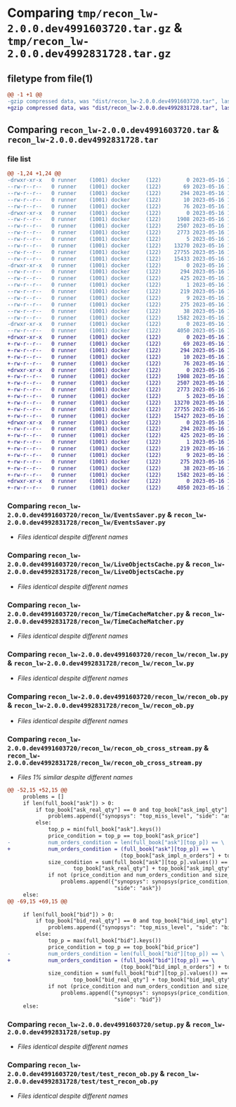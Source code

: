 # Comparing `tmp/recon_lw-2.0.0.dev4991603720.tar.gz` & `tmp/recon_lw-2.0.0.dev4992831728.tar.gz`

## filetype from file(1)

```diff
@@ -1 +1 @@
-gzip compressed data, was "dist/recon_lw-2.0.0.dev4991603720.tar", last modified: Tue May 16 12:04:47 2023, max compression
+gzip compressed data, was "dist/recon_lw-2.0.0.dev4992831728.tar", last modified: Tue May 16 13:58:36 2023, max compression
```

## Comparing `recon_lw-2.0.0.dev4991603720.tar` & `recon_lw-2.0.0.dev4992831728.tar`

### file list

```diff
@@ -1,24 +1,24 @@
-drwxr-xr-x   0 runner    (1001) docker     (122)        0 2023-05-16 12:04:47.000000 recon_lw-2.0.0.dev4991603720/
--rw-r--r--   0 runner    (1001) docker     (122)       69 2023-05-16 12:04:21.000000 recon_lw-2.0.0.dev4991603720/MANIFEST.in
--rw-r--r--   0 runner    (1001) docker     (122)      294 2023-05-16 12:04:47.000000 recon_lw-2.0.0.dev4991603720/PKG-INFO
--rw-r--r--   0 runner    (1001) docker     (122)       10 2023-05-16 12:04:21.000000 recon_lw-2.0.0.dev4991603720/README.md
--rw-r--r--   0 runner    (1001) docker     (122)       76 2023-05-16 12:04:27.000000 recon_lw-2.0.0.dev4991603720/package_info.json
-drwxr-xr-x   0 runner    (1001) docker     (122)        0 2023-05-16 12:04:47.000000 recon_lw-2.0.0.dev4991603720/recon_lw/
--rw-r--r--   0 runner    (1001) docker     (122)     1908 2023-05-16 12:04:21.000000 recon_lw-2.0.0.dev4991603720/recon_lw/EventsSaver.py
--rw-r--r--   0 runner    (1001) docker     (122)     2507 2023-05-16 12:04:21.000000 recon_lw-2.0.0.dev4991603720/recon_lw/LiveObjectsCache.py
--rw-r--r--   0 runner    (1001) docker     (122)     2773 2023-05-16 12:04:21.000000 recon_lw-2.0.0.dev4991603720/recon_lw/TimeCacheMatcher.py
--rw-r--r--   0 runner    (1001) docker     (122)        5 2023-05-16 12:04:21.000000 recon_lw-2.0.0.dev4991603720/recon_lw/__init__.py
--rw-r--r--   0 runner    (1001) docker     (122)    13270 2023-05-16 12:04:21.000000 recon_lw-2.0.0.dev4991603720/recon_lw/recon_lw.py
--rw-r--r--   0 runner    (1001) docker     (122)    27755 2023-05-16 12:04:21.000000 recon_lw-2.0.0.dev4991603720/recon_lw/recon_ob.py
--rw-r--r--   0 runner    (1001) docker     (122)    15433 2023-05-16 12:04:21.000000 recon_lw-2.0.0.dev4991603720/recon_lw/recon_ob_cross_stream.py
-drwxr-xr-x   0 runner    (1001) docker     (122)        0 2023-05-16 12:04:47.000000 recon_lw-2.0.0.dev4991603720/recon_lw.egg-info/
--rw-r--r--   0 runner    (1001) docker     (122)      294 2023-05-16 12:04:47.000000 recon_lw-2.0.0.dev4991603720/recon_lw.egg-info/PKG-INFO
--rw-r--r--   0 runner    (1001) docker     (122)      425 2023-05-16 12:04:47.000000 recon_lw-2.0.0.dev4991603720/recon_lw.egg-info/SOURCES.txt
--rw-r--r--   0 runner    (1001) docker     (122)        1 2023-05-16 12:04:47.000000 recon_lw-2.0.0.dev4991603720/recon_lw.egg-info/dependency_links.txt
--rw-r--r--   0 runner    (1001) docker     (122)      219 2023-05-16 12:04:47.000000 recon_lw-2.0.0.dev4991603720/recon_lw.egg-info/requires.txt
--rw-r--r--   0 runner    (1001) docker     (122)        9 2023-05-16 12:04:47.000000 recon_lw-2.0.0.dev4991603720/recon_lw.egg-info/top_level.txt
--rw-r--r--   0 runner    (1001) docker     (122)      275 2023-05-16 12:04:21.000000 recon_lw-2.0.0.dev4991603720/requirements.txt
--rw-r--r--   0 runner    (1001) docker     (122)       38 2023-05-16 12:04:47.000000 recon_lw-2.0.0.dev4991603720/setup.cfg
--rw-r--r--   0 runner    (1001) docker     (122)     1582 2023-05-16 12:04:21.000000 recon_lw-2.0.0.dev4991603720/setup.py
-drwxr-xr-x   0 runner    (1001) docker     (122)        0 2023-05-16 12:04:47.000000 recon_lw-2.0.0.dev4991603720/test/
--rw-r--r--   0 runner    (1001) docker     (122)     4050 2023-05-16 12:04:21.000000 recon_lw-2.0.0.dev4991603720/test/test_recon_ob.py
+drwxr-xr-x   0 runner    (1001) docker     (122)        0 2023-05-16 13:58:36.000000 recon_lw-2.0.0.dev4992831728/
+-rw-r--r--   0 runner    (1001) docker     (122)       69 2023-05-16 13:58:05.000000 recon_lw-2.0.0.dev4992831728/MANIFEST.in
+-rw-r--r--   0 runner    (1001) docker     (122)      294 2023-05-16 13:58:36.000000 recon_lw-2.0.0.dev4992831728/PKG-INFO
+-rw-r--r--   0 runner    (1001) docker     (122)       10 2023-05-16 13:58:05.000000 recon_lw-2.0.0.dev4992831728/README.md
+-rw-r--r--   0 runner    (1001) docker     (122)       76 2023-05-16 13:58:14.000000 recon_lw-2.0.0.dev4992831728/package_info.json
+drwxr-xr-x   0 runner    (1001) docker     (122)        0 2023-05-16 13:58:36.000000 recon_lw-2.0.0.dev4992831728/recon_lw/
+-rw-r--r--   0 runner    (1001) docker     (122)     1908 2023-05-16 13:58:05.000000 recon_lw-2.0.0.dev4992831728/recon_lw/EventsSaver.py
+-rw-r--r--   0 runner    (1001) docker     (122)     2507 2023-05-16 13:58:05.000000 recon_lw-2.0.0.dev4992831728/recon_lw/LiveObjectsCache.py
+-rw-r--r--   0 runner    (1001) docker     (122)     2773 2023-05-16 13:58:05.000000 recon_lw-2.0.0.dev4992831728/recon_lw/TimeCacheMatcher.py
+-rw-r--r--   0 runner    (1001) docker     (122)        5 2023-05-16 13:58:05.000000 recon_lw-2.0.0.dev4992831728/recon_lw/__init__.py
+-rw-r--r--   0 runner    (1001) docker     (122)    13270 2023-05-16 13:58:05.000000 recon_lw-2.0.0.dev4992831728/recon_lw/recon_lw.py
+-rw-r--r--   0 runner    (1001) docker     (122)    27755 2023-05-16 13:58:05.000000 recon_lw-2.0.0.dev4992831728/recon_lw/recon_ob.py
+-rw-r--r--   0 runner    (1001) docker     (122)    15427 2023-05-16 13:58:05.000000 recon_lw-2.0.0.dev4992831728/recon_lw/recon_ob_cross_stream.py
+drwxr-xr-x   0 runner    (1001) docker     (122)        0 2023-05-16 13:58:36.000000 recon_lw-2.0.0.dev4992831728/recon_lw.egg-info/
+-rw-r--r--   0 runner    (1001) docker     (122)      294 2023-05-16 13:58:36.000000 recon_lw-2.0.0.dev4992831728/recon_lw.egg-info/PKG-INFO
+-rw-r--r--   0 runner    (1001) docker     (122)      425 2023-05-16 13:58:36.000000 recon_lw-2.0.0.dev4992831728/recon_lw.egg-info/SOURCES.txt
+-rw-r--r--   0 runner    (1001) docker     (122)        1 2023-05-16 13:58:36.000000 recon_lw-2.0.0.dev4992831728/recon_lw.egg-info/dependency_links.txt
+-rw-r--r--   0 runner    (1001) docker     (122)      219 2023-05-16 13:58:36.000000 recon_lw-2.0.0.dev4992831728/recon_lw.egg-info/requires.txt
+-rw-r--r--   0 runner    (1001) docker     (122)        9 2023-05-16 13:58:36.000000 recon_lw-2.0.0.dev4992831728/recon_lw.egg-info/top_level.txt
+-rw-r--r--   0 runner    (1001) docker     (122)      275 2023-05-16 13:58:05.000000 recon_lw-2.0.0.dev4992831728/requirements.txt
+-rw-r--r--   0 runner    (1001) docker     (122)       38 2023-05-16 13:58:36.000000 recon_lw-2.0.0.dev4992831728/setup.cfg
+-rw-r--r--   0 runner    (1001) docker     (122)     1582 2023-05-16 13:58:05.000000 recon_lw-2.0.0.dev4992831728/setup.py
+drwxr-xr-x   0 runner    (1001) docker     (122)        0 2023-05-16 13:58:36.000000 recon_lw-2.0.0.dev4992831728/test/
+-rw-r--r--   0 runner    (1001) docker     (122)     4050 2023-05-16 13:58:05.000000 recon_lw-2.0.0.dev4992831728/test/test_recon_ob.py
```

### Comparing `recon_lw-2.0.0.dev4991603720/recon_lw/EventsSaver.py` & `recon_lw-2.0.0.dev4992831728/recon_lw/EventsSaver.py`

 * *Files identical despite different names*

### Comparing `recon_lw-2.0.0.dev4991603720/recon_lw/LiveObjectsCache.py` & `recon_lw-2.0.0.dev4992831728/recon_lw/LiveObjectsCache.py`

 * *Files identical despite different names*

### Comparing `recon_lw-2.0.0.dev4991603720/recon_lw/TimeCacheMatcher.py` & `recon_lw-2.0.0.dev4992831728/recon_lw/TimeCacheMatcher.py`

 * *Files identical despite different names*

### Comparing `recon_lw-2.0.0.dev4991603720/recon_lw/recon_lw.py` & `recon_lw-2.0.0.dev4992831728/recon_lw/recon_lw.py`

 * *Files identical despite different names*

### Comparing `recon_lw-2.0.0.dev4991603720/recon_lw/recon_ob.py` & `recon_lw-2.0.0.dev4992831728/recon_lw/recon_ob.py`

 * *Files identical despite different names*

### Comparing `recon_lw-2.0.0.dev4991603720/recon_lw/recon_ob_cross_stream.py` & `recon_lw-2.0.0.dev4992831728/recon_lw/recon_ob_cross_stream.py`

 * *Files 1% similar despite different names*

```diff
@@ -52,15 +52,15 @@
     problems = []
     if len(full_book["ask"]) > 0:
         if top_book["ask_real_qty"] == 0 and top_book["ask_impl_qty"] == 0:
             problems.append({"synopsys": "top_miss_level", "side": "ask"})
         else:
             top_p = min(full_book["ask"].keys())
             price_condition = top_p == top_book["ask_price"]
-            num_orders_condition = len(full_book["ask"][top_p]) == \
+            num_orders_condition = (full_book["ask"][top_p]) == \
                                    (top_book["ask_impl_n_orders"] + top_book["ask_real_n_orders"])
             size_condition = sum(full_book["ask"][top_p].values()) == (
                     top_book["ask_real_qty"] + top_book["ask_impl_qty"])
             if not (price_condition and num_orders_condition and size_condition):
                 problems.append({"synopsys": synopsys(price_condition, num_orders_condition, size_condition),
                                  "side": "ask"})
     else:
@@ -69,15 +69,15 @@
 
     if len(full_book["bid"]) > 0:
         if top_book["bid_real_qty"] == 0 and top_book["bid_impl_qty"] == 0:
             problems.append({"synopsys": "top_miss_level", "side": "bid"})
         else:
             top_p = max(full_book["bid"].keys())
             price_condition = top_p == top_book["bid_price"]
-            num_orders_condition = len(full_book["bid"][top_p]) == \
+            num_orders_condition = (full_book["bid"][top_p]) == \
                                    (top_book["bid_impl_n_orders"] + top_book["bid_real_n_orders"])
             size_condition = sum(full_book["bid"][top_p].values()) == (
                     top_book["bid_real_qty"] + top_book["bid_impl_qty"])
             if not (price_condition and num_orders_condition and size_condition):
                 problems.append({"synopsys": synopsys(price_condition, num_orders_condition, size_condition),
                                  "side": "bid"})
     else:
```

### Comparing `recon_lw-2.0.0.dev4991603720/setup.py` & `recon_lw-2.0.0.dev4992831728/setup.py`

 * *Files identical despite different names*

### Comparing `recon_lw-2.0.0.dev4991603720/test/test_recon_ob.py` & `recon_lw-2.0.0.dev4992831728/test/test_recon_ob.py`

 * *Files identical despite different names*

